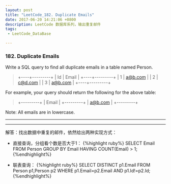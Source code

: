 ```yaml
---
layout: post
title: "LeetCode_182. Duplicate Emails"
date: 2017-06-20 14:21:06 +0800
description: LeetCode 数据库系列，输出重复邮件
tags: 
 - LeetCode_DataBase

---
```

### 182. Duplicate Emails
Write a SQL query to find all duplicate emails in a table named Person.
>+----+---------+
| Id | Email   |
+----+---------+
| 1  | a@b.com |
| 2  | c@d.com |
| 3  | a@b.com |
+----+---------+

For example, your query should return the following for the above table:

>+---------+
| Email   |
+---------+
| a@b.com |
+---------+

Note: All emails are in lowercase.

---
---
解答：找出数据中重复的邮件，依然给出两种实现方式：
- 直接查询，分组看个数是否大于1：
{%highlight ruby%}
SELECT Email FROM Person GROUP BY Email HAVING COUNT(Email) > 1;
{%endhighlight%}

- 联表查询：
{%highlight ruby%}
SELECT DISTINCT p1.Email FROM Person p1,Person p2 WHERE p1.Email=p2.Email AND p1.Id!=p2.Id;
{%endhighlight%}